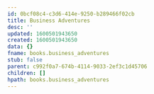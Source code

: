 ```yaml
---
id: 0bcf08c4-c3d6-414e-9250-b289466f02cb
title: Business Adventures
desc: ''
updated: 1600501943650
created: 1600501943650
data: {}
fname: books.business_adventures
stub: false
parent: c992f0a7-674b-4114-9033-2ef3c1d45706
children: []
hpath: books.business_adventures
---
```

## 
